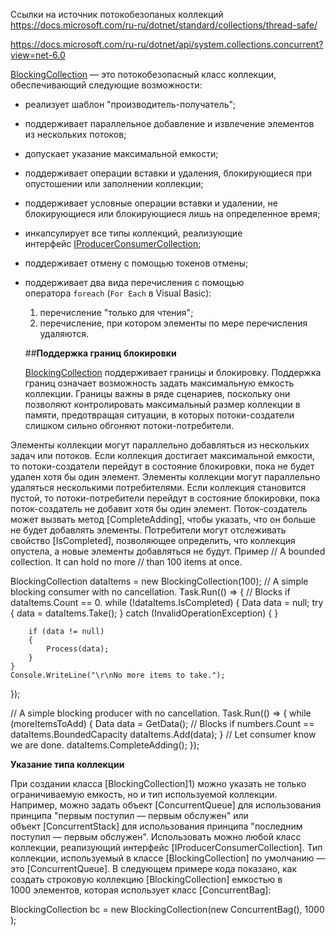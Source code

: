 Ссылки на источник потокобезопаных коллекций
https://docs.microsoft.com/ru-ru/dotnet/standard/collections/thread-safe/

https://docs.microsoft.com/ru-ru/dotnet/api/system.collections.concurrent?view=net-6.0

[BlockingCollection<T>](https://docs.microsoft.com/ru-ru/dotnet/api/system.collections.concurrent.blockingcollection-1) — это потокобезопасный класс коллекции, обеспечивающий следующие возможности:
	
-   реализует шаблон "производитель-получатель";
-   поддерживает параллельное добавление и извлечение элементов из нескольких потоков;
-   допускает указание максимальной емкости;
-   поддерживает операции вставки и удаления, блокирующиеся при опустошении или заполнении коллекции;
-   поддерживает условные операции вставки и удалении, не блокирующиеся или блокирующиеся лишь на определенное время;
-   инкапсулирует все типы коллекций, реализующие интерфейс [IProducerConsumerCollection<T>](https://docs.microsoft.com/ru-ru/dotnet/api/system.collections.concurrent.iproducerconsumercollection-1);
-   поддерживает отмену с помощью токенов отмены;
-   поддерживает два вида перечисления с помощью оператора `foreach` (`For Each` в Visual Basic):
    1.  перечисление "только для чтения";
    2.  перечисление, при котором элементы по мере перечисления удаляются.
	
	##**Поддержка границ блокировки**
	
	[BlockingCollection<T>](https://docs.microsoft.com/ru-ru/dotnet/api/system.collections.concurrent.blockingcollection-1) поддерживает границы и блокировку. Поддержка границ означает возможность задать максимальную емкость коллекции. Границы важны в ряде сценариев, поскольку они позволяют контролировать максимальный размер коллекции в памяти, предотвращая ситуации, в которых потоки-создатели слишком сильно обгоняют потоки-потребители.

Элементы коллекции могут параллельно добавляться из нескольких задач или потоков. Если коллекция достигает максимальной емкости, то потоки-создатели перейдут в состояние блокировки, пока не будет удален хотя бы один элемент. Элементы коллекции могут параллельно удаляться несколькими потребителями. Если коллекция становится пустой, то потоки-потребители перейдут в состояние блокировки, пока поток-создатель не добавит хотя бы один элемент. Поток-создатель может вызвать метод [CompleteAdding], чтобы указать, что он больше не будет добавлять элементы. Потребители могут отслеживать свойство [IsCompleted], позволяющее определить, что коллекция опустела, а новые элементы добавляться не будут.
	Пример 
	// A bounded collection. It can hold no more
// than 100 items at once.
	
BlockingCollection<Data> dataItems = new BlockingCollection<Data>(100);
// A simple blocking consumer with no cancellation.
Task.Run(() =>
{
	// Blocks if dataItems.Count == 0.
    while (!dataItems.IsCompleted)
    {
        Data data = null;
        try
        {
            data = dataItems.Take();
        }
        catch (InvalidOperationException) { }

        if (data != null)
        {
            Process(data);
        }
    }
    Console.WriteLine("\r\nNo more items to take.");
});

// A simple blocking producer with no cancellation.
Task.Run(() =>
{
    while (moreItemsToAdd)
    {
        Data data = GetData();
        // Blocks if numbers.Count == dataItems.BoundedCapacity
        dataItems.Add(data);
    }
    // Let consumer know we are done.
    dataItems.CompleteAdding();
});
	
**Указание типа коллекции**

При создании класса [BlockingCollection<T>]1) можно указать не только ограничиваемую емкость, но и тип используемой коллекции. Например, можно задать объект [ConcurrentQueue<T>] для использования принципа "первым поступил — первым обслужен" или объект [ConcurrentStack<T>] для использования принципа "последним поступил — первым обслужен". Использовать можно любой класс коллекции, реализующий интерфейс [IProducerConsumerCollection<T>]. Тип коллекции, используемый в классе [BlockingCollection<T>] по умолчанию — это [ConcurrentQueue<T>]. В следующем примере кода показано, как создать строковую коллекцию [BlockingCollection<T>]
емкостью в 1000 элементов, которая использует класс [ConcurrentBag<T>]:
	
BlockingCollection<string> bc = new BlockingCollection<string>(new ConcurrentBag<string>(), 1000 );